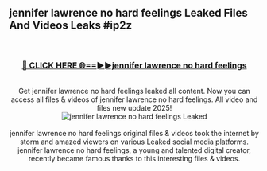 ## jennifer lawrence no hard feelings Leaked Files And Videos Leaks #ip2z
<br>
<div align="center">
<h3><a href="https://watchclip.my.id/jennifer lawrence no hard feelings" rel="nofollow">🔴 CLICK HERE 🌐==►►jennifer lawrence no hard feelings</a></h3>
<br>
Get jennifer lawrence no hard feelings leaked all content. Now you can access all files & videos of jennifer lawrence no hard feelings. All video and files new update 2025!
<br>
<a href="https://watchclip.my.id/jennifer lawrence no hard feelings" rel="nofollow" data-target="animated-image.originalLink"><img src="https://i.ibb.co.com/WyWwxjT/player-gif2.gif" alt="jennifer lawrence no hard feelings Leaked" style="max-width: 100%; display: inline-block;" data-target="animated-image.originalImage"></a>
<br><br>
jennifer lawrence no hard feelings original files & videos took the internet by storm and amazed viewers on various Leaked social media platforms. jennifer lawrence no hard feelings, a young and talented digital creator, recently became famous thanks to this interesting files & videos.
</div>
<br>